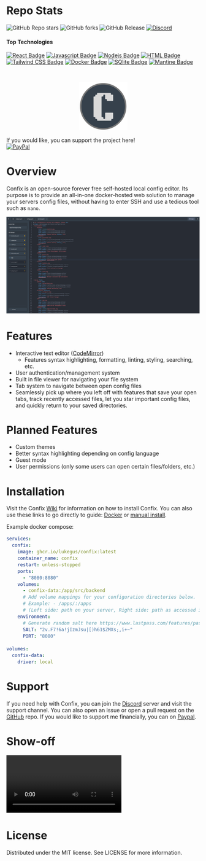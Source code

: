 # Repo Stats
![GitHub Repo stars](https://img.shields.io/github/stars/LukeGus/Confix?style=flat&label=Stars)
![GitHub forks](https://img.shields.io/github/forks/LukeGus/Confix?style=flat&label=Forks)
![GitHub Release](https://img.shields.io/github/v/release/LukeGus/Confix?style=flat&label=Release)
<a href="https://discord.gg/jv4u9wJp"><img alt="Discord" src="https://img.shields.io/discord/1347374268253470720"></a>
#### Top Technologies
[![React Badge](https://img.shields.io/badge/-React-61DBFB?style=flat-square&labelColor=black&logo=react&logoColor=61DBFB)](#)
[![Javascript Badge](https://img.shields.io/badge/-Javascript-F0DB4F?style=flat-square&labelColor=black&logo=javascript&logoColor=F0DB4F)](#)
[![Nodejs Badge](https://img.shields.io/badge/-Nodejs-3C873A?style=flat-square&labelColor=black&logo=node.js&logoColor=3C873A)](#)
[![HTML Badge](https://img.shields.io/badge/-HTML-E34F26?style=flat-square&labelColor=black&logo=html5&logoColor=E34F26)](#)
[![Tailwind CSS Badge](https://img.shields.io/badge/-TailwindCSS-38B2AC?style=flat-square&labelColor=black&logo=tailwindcss&logoColor=38B2AC)](#)
[![Docker Badge](https://img.shields.io/badge/-Docker-2496ED?style=flat-square&labelColor=black&logo=docker&logoColor=2496ED)](#)
[![SQlite Badge](https://img.shields.io/badge/SQLite-07405E?style=flat&compact=true&logo=sqlite&logoColor=white)](#)
[![Mantine Badge](https://img.shields.io/badge/Mantine-07405E?style=flat&compact=true&logo=Mantine&logoColor=white)](#)


<br />
<p align="center">
  <a href="https://github.com/LukeGus/Confix">
    <img alt="Confix Banner" src=./repo-images/ConfixLogo.png style="width: 125px; height: auto;">  </a>
</p>

If you would like, you can support the project here!\
[![PayPal](https://img.shields.io/badge/PayPal-00457C?style=for-the-badge&logo=paypal&logoColor=white)](https://paypal.me/LukeGustafson803)

# Overview
Confix is an open-source forever free self-hosted local config editor. Its purpose is to provide an all-in-one docker-hosted web solution to manage your servers config files, without having to enter SSH and use a tedious tool such as `nano`.

![Demo Image 1](repo-images/DemoImage1.png)

# Features
- Interactive text editor ([CodeMirror](https://uiwjs.github.io/react-codemirror/#/))
  - Features syntax highlighting, formatting, linting, styling, searching, etc.
- User authentication/management system
- Built in file viewer for navigating your file system
- Tab system to navigate between open config files
- Seamlessly pick up where you left off with features that save your open tabs, track recently accessed files, let you star important config files, and quickly return to your saved directories.

# Planned Features
- Custom themes
- Better syntax highlighting depending on config language
- Guest mode
- User permissions (only some users can open certain files/folders, etc.)

# Installation
Visit the Confix [Wiki](https://github.com/LukeGus/Confix/wiki) for information on how to install Confix. You can also use these links to go directly to guide: [Docker](https://github.com/LukeGus/Confix/wiki/Docker) or [manual install](https://github.com/LukeGus/Confix/wiki/Manual).

Example docker compose:
```yaml
services:
  confix:
    image: ghcr.io/lukegus/confix:latest
    container_name: confix
    restart: unless-stopped
    ports:
      - "8080:8080"
    volumes:
      - confix-data:/app/src/backend
      # Add volume mappings for your configuration directories below.
      # Example: - /apps/:/apps  
      # (Left side: path on your server, Right side: path as accessed inside the Confix file browser)
    environment:
      # Generate random salt here https://www.lastpass.com/features/password-generator (max 32 characters, include all characters for settings)
      SALT: "2v.F7!6a!jIzmJsu|[)h61$ZMXs;,i+~"
      PORT: "8080"

volumes:
  confix-data:
    driver: local
```

# Support
If you need help with Confix, you can join the [Discord](https://discord.gg/jVQGdvHDrf) server and visit the support channel. You can also open an issue or open a pull request on the [GitHub](https://github.com/LukeGus/Confix/pulls) repo. If you would like to support me financially, you can on [Paypal](https://paypal.me/LukeGustafson803).

# Show-off

![Demo Video](https://rawcdn.githack.com/LukeGus/Confix/ecb5fdb4af14c0fa35db029d3e701529050093d6/repo-images/DemoVideo1.mp4)

# License
Distributed under the MIT license. See LICENSE for more information.